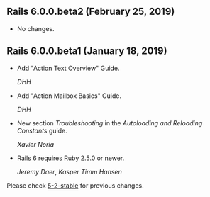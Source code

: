 ## Rails 6.0.0.beta2 (February 25, 2019) ##

*   No changes.


## Rails 6.0.0.beta1 (January 18, 2019) ##

*   Add "Action Text Overview" Guide.

    *DHH*

*   Add "Action Mailbox Basics" Guide.

    *DHH*

*   New section _Troubleshooting_ in the _Autoloading and Reloading Constants_ guide.

    *Xavier Noria*

*   Rails 6 requires Ruby 2.5.0 or newer.

    *Jeremy Daer*, *Kasper Timm Hansen*


Please check [5-2-stable](https://github.com/rails/rails/blob/5-2-stable/guides/CHANGELOG.md) for previous changes.
